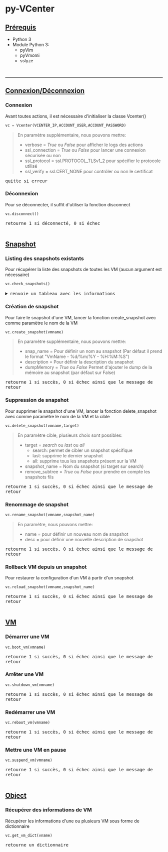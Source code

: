 # py-VCenter
## <ins>Prérequis</ins>
- Python 3
- Module Python 3:
   - pyVim
   - pyVmomi
   - sslyze
<br/>

***
## <ins>Connexion/Déconnexion</ins>
### Connexion
Avant toutes actions, il est nécessaire d'initialiser la classe Vcenter()

```python
vc = Vcenter(VCENTER_IP,ACCOUNT_USER,ACCOUNT_PASSWORD)
```

>En paramètre supplémentaire, nous pouvons mettre:<br/>
>- verbose = _True_ ou _False_   pour afficher le logs des actions<br/>
>- ssl_connection = _True_ ou _False_   pour lancer une connexion sécurisée ou non<br/>
>- ssl_protocol = ssl.PROTOCOL_TLSv1_2   pour spécifier le protocole utilisé<br/>
>- ssl_verify = ssl.CERT_NONE   pour contrôler ou non le certificat<br/>

<kbd><samp>quitte si erreur</samp></kbd>
### Déconnexion
Pour se déconnecter, il suffit d'utiliser la fonction disconnect
```python
vc.disconnect()
```
<kbd><samp>retourne 1 si déconnecté, 0 si échec</samp></kbd>
<br/><br/>
## <ins>Snapshot</ins>
### Listing des snapshots existants
Pour récupérer la liste des snapshots de toutes les VM (aucun argument est nécessaire)<br/>
```python
vc.check_snapshots()
```

<details close>
<summary><kbd><samp>renvoie un tableau avec les informations</samp></kbd></summary>

* Nom de la VM
* Nom de l'OS
* Version
* Nom du snapshot
* Etat de la VM lors du snapshot
* Description
* Date de création

</details>

### Création de snapshot
Pour faire le snapshot d'une VM, lancer la fonction create_snapshot avec comme paramètre le nom de la VM
```python
vc.create_snapshot(vmname)
```
>En paramètre supplémentaire, nous pouvons mettre:<br/>
>- snap_name = Pour définir un nom au snapshot (Par défaut il prend le format "VmName - %d/%m/%Y - %H:%M:%S")
>- description = Pour définir la description du snapshot
>- dumpMemory = _True_ ou _False_  Permet d'ajouter le dump de la mémoire au snapshot (par défaut sur False)

<kbd><samp>retourne 1 si succès, 0 si échec ainsi que le message de retour</samp></kbd>
### Suppression de snapshot
Pour supprimer le snapshot d'une VM, lancer la fonction delete_snapshot avec comme paramètre le nom de la VM et la cible
```python
vc.delete_snapshot(vmname,target)
```
>En paramètre cible, plusieurs choix sont possibles:
>- target = _search_ ou _last_ ou _all_
>   * search: permet de cibler un snapshot spécifique
>   * last: supprime le dernier snapshot
>   * all: supprime tous les snapshots présent sur la VM
>- snapshot_name = Nom du snapshot   (si target sur search)
>- remove_subtree = _True_ ou _False_   pour prendre en compte les snapshots fils

<kbd><samp>retourne 1 si succès, 0 si échec ainsi que le message de retour</samp></kbd>
### Renommage de snapshot
```python
vc.rename_snapshot(vmname,snapshot_name)
```
>En paramètre, nous pouvons mettre:<br/>
>- name = pour définir un nouveau nom de snapshot
>- desc = pour définir une nouvelle description de snapshot

<kbd><samp>retourne 1 si succès, 0 si échec ainsi que le message de retour</samp></kbd>
### Rollback VM depuis un snapshot
Pour restaurer la configuration d'un VM à partir d'un snapshot
```python
vc.reload_snapshot(vmname,snapshot_name)
```

<kbd><samp>retourne 1 si succès, 0 si échec ainsi que le message de retour</samp></kbd>
<br/><br/>
## <ins>VM</ins>
### Démarrer une VM
```python
vc.boot_vm(vmname)
```
<kbd><samp>retourne 1 si succès, 0 si échec ainsi que le message de retour</samp></kbd>
### Arrêter une VM
```python
vc.shutdown_vm(vmname)
```
<kbd><samp>retourne 1 si succès, 0 si échec ainsi que le message de retour</samp></kbd>
### Redémarrer une VM
```python
vc.reboot_vm(vmname)
```
<kbd><samp>retourne 1 si succès, 0 si échec ainsi que le message de retour</samp></kbd>
### Mettre une VM en pause
```python
vc.suspend_vm(vmname)
```
<kbd><samp>retourne 1 si succès, 0 si échec ainsi que le message de retour</samp></kbd>
<br/><br/>
## <ins>Object</ins>
### Récupérer des informations de VM
Récupérer les informations d'une ou plusieurs VM sous forme de dictionnaire
```python
vc.get_vm_dict(vname)
```
<kbd><samp>retourne un dictionnaire</samp></kbd>
